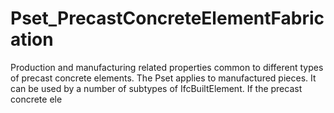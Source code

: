 # Pset_PrecastConcreteElementFabrication

Production and manufacturing related properties common to different types of precast concrete elements. The Pset applies to manufactured pieces. It can be used by a number of subtypes of IfcBuiltElement. If the precast concrete ele
<!-- end of short definition -->

